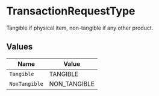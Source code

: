 # TransactionRequestType

Tangible if physical item, non-tangible if any other product.


## Values

| Name          | Value         |
| ------------- | ------------- |
| `Tangible`    | TANGIBLE      |
| `NonTangible` | NON_TANGIBLE  |